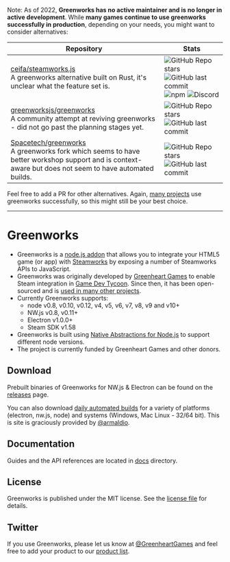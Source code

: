 Note: As of 2022, **Greenworks has no active maintainer and is no longer in active development**. While **many games continue to use greenworks successfully in production**, depending on your needs, you might want to consider alternatives:

<table>
 <thead>
  <tr>
   <th>Repository</th>
   <th>Stats</th>
  </tr>
 </thead>
 <tbody>
  <tr>
   <td><a href="https://github.com/ceifa/steamworks.js">ceifa/steamworks.js</a><br />A greenworks alternative built on Rust, it's unclear what the feature set is.</td>
   <td><img alt="GitHub Repo stars" src="https://img.shields.io/github/stars/ceifa/steamworks.js"> <img alt="GitHub last commit" src="https://img.shields.io/github/last-commit/ceifa/steamworks.js"> <img alt="npm" src="https://img.shields.io/npm/dm/steamworks.js"> <img alt="Discord" src="https://img.shields.io/discord/663831597690257431"></td>
  </tr>
  <tr>
   <td><a href="https://github.com/greenworksjs/greenworks">greenworksjs/greenworks</a><br />A community attempt at reviving greenworks - did not go past the planning stages yet.</td>
   <td><img alt="GitHub Repo stars" src="https://img.shields.io/github/stars/greenworksjs/greenworks"> <img alt="GitHub last commit" src="https://img.shields.io/github/last-commit/greenworksjs/greenworks"></td>
  </tr>
  <tr>
   <td><a href="https://github.com/Spacetech/greenworks">Spacetech/greenworks</a><br />A greenworks fork which seems to have better workshop support and is context-aware but does not seem to have automated builds.</td>
   <td><img alt="GitHub Repo stars" src="https://img.shields.io/github/stars/Spacetech/greenworks"> <img alt="GitHub last commit" src="https://img.shields.io/github/last-commit/Spacetech/greenworks"></td>
  </tr>
 </tbody>
</table>

Feel free to add a PR for other alternatives. Again, [many projects](https://github.com/greenheartgames/greenworks/wiki/Apps-games-using-greenworks) use greenworks successfully, so this might still be your best choice.

---

# Greenworks

* Greenworks is a [node.js addon](https://nodejs.org/api/addons.html) that
allows you to integrate your HTML5 game (or app) with
[Steamworks](https://partner.steamgames.com/) by exposing a number of
Steamworks APIs to JavaScript.
* Greenworks was originally developed by
[Greenheart Games](http://www.greenheartgames.com) to enable Steam integration
in [Game Dev Tycoon](http://www.greenheartgames.com/app/game-dev-tycoon/).
Since then, it has been open-sourced and is
[used in many other projects](https://github.com/greenheartgames/greenworks/wiki/Apps-games-using-greenworks).
* Currently Greenworks supports:
  * node v0.8, v0.10, v0.12, v4, v5, v6, v7, v8, v9 and v10+
  * NW.js v0.8, v0.11+
  * Electron v1.0.0+
  * Steam SDK v1.58
* Greenworks is built using [Native Abstractions for Node.js](https://github.com/nodejs/nan) to
support different node versions.
* The project is currently funded by Greenheart Games and other
donors.

## Download

Prebuilt binaries of Greenworks for NW.js & Electron can be found on
the [releases](https://github.com/greenheartgames/greenworks/releases) page.

You can also download [daily automated builds](https://greenworks-prebuilds.armaldio.xyz/) for a variety of platforms (electron, nw.js, node) and systems (Windows, Mac Linux - 32/64 bit). This is site is graciously provided by [@armaldio](https://github.com/armaldio).

## Documentation

Guides and the API references are located in [docs](docs) directory.

## License

Greenworks is published under the MIT license. See the [license file](https://github.com/greenheartgames/greenworks/blob/master/LICENSE) for details.

## Twitter

If you use Greenworks, please let us know at
[@GreenheartGames](https://twitter.com/GreenheartGames)
and feel free to add your product to our
[product list](https://github.com/greenheartgames/greenworks/wiki/Apps-games-using-greenworks).
